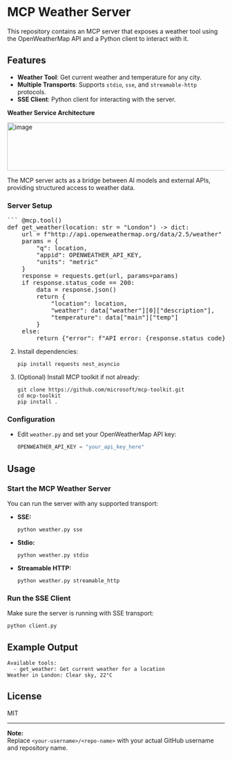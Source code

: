# MCP Weather Server
This repository contains an MCP server that exposes a weather tool using the OpenWeatherMap API and a Python client to interact with it.


## Features

- **Weather Tool**: Get current weather and temperature for any city.
- **Multiple Transports**: Supports `stdio`, `sse`, and `streamable-http` protocols.
- **SSE Client**: Python client for interacting with the server.

**Weather Service Architecture**

<img width="877" height="111" alt="image" src="https://github.com/user-attachments/assets/9839bf50-0675-4d15-b7c4-6803051d041f" />


The MCP server acts as a bridge between AI models and external APIs, providing structured access to weather data.

### Server Setup

<pre>``` @mcp.tool()
def get_weather(location: str = "London") -> dict:
    url = f"http://api.openweathermap.org/data/2.5/weather"
    params = {
        "q": location,
        "appid": OPENWEATHER_API_KEY,
        "units": "metric"
    }
    response = requests.get(url, params=params)
    if response.status_code == 200:
        data = response.json()
        return {
            "location": location,
            "weather": data["weather"][0]["description"],
            "temperature": data["main"]["temp"]
        }
    else:
        return {"error": f"API error: {response.status_code}"} ```</pre>

2. Install dependencies:
    ```
    pip install requests nest_asyncio
    ```

3. (Optional) Install MCP toolkit if not already:
    ```
    git clone https://github.com/microsoft/mcp-toolkit.git
    cd mcp-toolkit
    pip install .
    ```

### Configuration

- Edit `weather.py` and set your OpenWeatherMap API key:
    ```python
    OPENWEATHER_API_KEY = "your_api_key_here"
    ```

## Usage

### Start the MCP Weather Server

You can run the server with any supported transport:

- **SSE:**
    ```
    python weather.py sse
    ```
- **Stdio:**
    ```
    python weather.py stdio
    ```
- **Streamable HTTP:**
    ```
    python weather.py streamable_http
    ```

### Run the SSE Client

Make sure the server is running with SSE transport:

```
python client.py
```

## Example Output

```
Available tools:
  - get_weather: Get current weather for a location
Weather in London: Clear sky, 22°C
```

## License

MIT

---

**Note:**  
Replace `<your-username>/<repo-name>` with your actual GitHub username and repository name.
